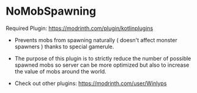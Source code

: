 # NoMobSpawning
Required Plugin: https://modrinth.com/plugin/kotlinplugins
- Prevents mobs from spawning naturally ( doesn't affect monster spawners ) thanks to special gamerule. 
- The purpose of this plugin is to strictly reduce the number of possible spawned mobs so server can be more optimized but also to increase the value of mobs around the world.

- Check out other plugins: https://modrinth.com/user/Winlyps

